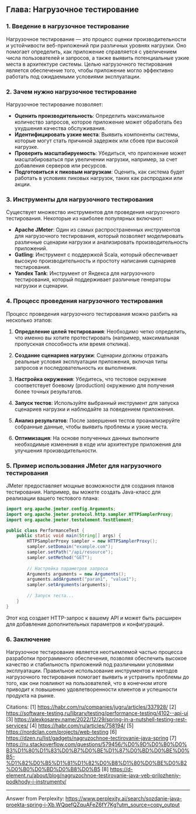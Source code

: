 ## Глава: Нагрузочное тестирование

### 1. Введение в нагрузочное тестирование
Нагрузочное тестирование — это процесс оценки производительности и устойчивости веб-приложений при различных уровнях нагрузки. Оно помогает определить, как приложение справляется с увеличением числа пользователей и запросов, а также выявить потенциальные узкие места в архитектуре системы. Целью нагрузочного тестирования является обеспечение того, чтобы приложение могло эффективно работать под ожидаемыми условиями эксплуатации.

### 2. Зачем нужно нагрузочное тестирование
Нагрузочное тестирование позволяет:
- **Оценить производительность**: Определить максимальное количество запросов, которое приложение может обработать без ухудшения качества обслуживания.
- **Идентифицировать узкие места**: Выявить компоненты системы, которые могут стать причиной задержек или сбоев при высокой нагрузке.
- **Проверить масштабируемость**: Убедиться, что приложение может масштабироваться при увеличении нагрузки, например, за счет добавления серверов или ресурсов.
- **Подготовиться к пиковым нагрузкам**: Оценить, как система будет работать в условиях пиковых нагрузок, таких как распродажи или акции.

### 3. Инструменты для нагрузочного тестирования
Существует множество инструментов для проведения нагрузочного тестирования. Некоторые из наиболее популярных включают:

- **Apache JMeter**: Один из самых распространенных инструментов для нагрузочного тестирования, который позволяет моделировать различные сценарии нагрузки и анализировать производительность приложений.
- **Gatling**: Инструмент с поддержкой Scala, который обеспечивает высокую производительность и простоту написания сценариев тестирования.
- **Yandex Tank**: Инструмент от Яндекса для нагрузочного тестирования, который поддерживает различные генераторы нагрузки и сценарии.

### 4. Процесс проведения нагрузочного тестирования
Процесс проведения нагрузочного тестирования можно разбить на несколько этапов:

1. **Определение целей тестирования**: Необходимо четко определить, что именно вы хотите протестировать (например, максимальная пропускная способность или время отклика).
   
2. **Создание сценариев нагрузки**: Сценарии должны отражать реальные условия эксплуатации приложения, включая типы запросов и последовательность их выполнения.

3. **Настройка окружения**: Убедитесь, что тестовое окружение соответствует боевому (production) окружению для получения более точных результатов.

4. **Запуск тестов**: Используйте выбранный инструмент для запуска сценариев нагрузки и наблюдайте за поведением приложения.

5. **Анализ результатов**: После завершения тестов проанализируйте собранные данные, чтобы выявить проблемы и узкие места.

6. **Оптимизация**: На основе полученных данных выполните необходимые изменения в коде или архитектуре приложения для улучшения производительности.

### 5. Пример использования JMeter для нагрузочного тестирования
JMeter предоставляет мощные возможности для создания планов тестирования. Например, вы можете создать Java-класс для реализации вашего тестового плана:

```java
import org.apache.jmeter.config.Arguments;
import org.apache.jmeter.protocol.http.sampler.HTTPSamplerProxy;
import org.apache.jmeter.testelement.TestElement;

public class PerformanceTest {
    public static void main(String[] args) {
        HTTPSamplerProxy sampler = new HTTPSamplerProxy();
        sampler.setDomain("example.com");
        sampler.setPath("/api/resource");
        sampler.setMethod("GET");
        
        // Настройка параметров запроса
        Arguments arguments = new Arguments();
        arguments.addArgument("param1", "value1");
        sampler.setArguments(arguments);
        
        // Запуск теста...
    }
}
```
Этот код создает HTTP-запрос к вашему API и может быть расширен для добавления дополнительных параметров и конфигураций.

### 6. Заключение
Нагрузочное тестирование является неотъемлемой частью процесса разработки программного обеспечения, позволяя обеспечить высокое качество и стабильность приложений под различными условиями эксплуатации. Правильное использование инструментов и методов нагрузочного тестирования помогает выявить и устранить проблемы до того, как они повлияют на пользователей, что в конечном итоге приводит к повышению удовлетворенности клиентов и успешности продукта на рынке.

Citations:
[1] https://habr.com/ru/companies/jugru/articles/337928/
[2] https://software-testing.ru/library/testing/performance-testing/4102--api-ui
[3] https://alexkosarev.name/2022/12/29/spring-in-a-nutshell-testing-rest-services/
[4] https://habr.com/ru/articles/758194/
[5] https://nordclan.com/projects/web-testing
[6] https://dzen.ru/list/gadgets/nagruzochnoe-tectirovanie-java-spring
[7] https://ru.stackoverflow.com/questions/579456/%D0%9D%D0%B0%D0%B3%D1%80%D1%83%D0%B7%D0%BE%D1%87%D0%BD%D0%BE%D0%B5-%D1%82%D0%B5%D1%81%D1%82%D0%B8%D1%80%D0%BE%D0%B2%D0%B0%D0%BD%D0%B8%D0%B5
[8] https://d-element.ru/about/blog/nagruzochnoe-testirovanie-java-veb-prilozheniy-podkhody-i-instrumenty/

---
Answer from Perplexity: https://www.perplexity.ai/search/sozdanie-java-proekta-spring-i-Xb.WQqefQZquAFeZ6fY7Kg?utm_source=copy_output
